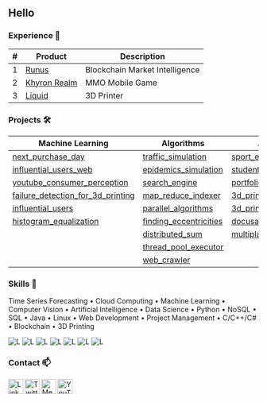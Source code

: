 ## Hello

### Experience 💼

| # | Product  | Description |
| -- | ------------- | ------------- |
| 1 | [Runus](https://github.com/runus-inc)  | Blockchain Market Intelligence  |
| 2 | [Khyron Realm](https://github.com/khyron-realm)  | MMO Mobile Game  |
| 3 | [Liquid](https://github.com/liquid-printer)  | 3D Printer  |

### Projects 🛠️

| Machine Learning | Algorithms | Applications | Hardware |
| ------------- | ------------- | ------------- | ------------- |
| [next_purchase_day](https://github.com/alexgrigoras/next_purchase_day) | [traffic_simulation](https://github.com/alexgrigoras/traffic_simulation) | [sport_equipment](https://github.com/alexgrigoras/sport_equipment) | [smart_home](https://github.com/alexgrigoras/smart_home) |
| [influential_users_web](https://github.com/alexgrigoras/influential_users_web) | [epidemics_simulation](https://github.com/alexgrigoras/epidemics_simulation) | [student_card](https://github.com/alexgrigoras/student_card) | [autonomous_vehicle](https://github.com/alexgrigoras/autonomous_vehicle) |
| [youtube_consumer_perception](https://github.com/alexgrigoras/youtube_consumer_perception) | [search_engine](https://github.com/alexgrigoras/search_engine) | [portfolio](https://github.com/alexgrigoras/portfolio) | [line_follower](https://github.com/alexgrigoras/line_follower) |
| [failure_detection_for_3d_printing](https://github.com/alexgrigoras/failure_detection_for_3d_printing) | [map_reduce_indexer](https://github.com/alexgrigoras/map_reduce_indexer) | [3d_printing_tips_and_tricks](3d_printing_tips_and_tricks) | [flight_controller](https://github.com/alexgrigoras/flight_controller) |
| [influential_users](https://github.com/alexgrigoras/influential_users) | [parallel_algorithms](https://github.com/alexgrigoras/parallel_algorithms) | [3d_printing_tutorials](3d_printing_tutorials) | [mendelmax_1.5_x_axis](https://github.com/alexgrigoras/mendelmax_1.5_x_axis) |
| [histogram_equalization](https://github.com/alexgrigoras/histogram_equalization) | [finding_eccentricities](https://github.com/alexgrigoras/finding_eccentricities) | [docusaurus](https://github.com/alexgrigoras/docusaurus) | [mendelmax_1.5_config](https://github.com/alexgrigoras/mendelmax_1.5_config) |
|  | [distributed_sum](https://github.com/alexgrigoras/distributed_sum) | [multiplayer_game](https://github.com/alexgrigoras/multiplayer_game) |  |
|  | [thread_pool_executor](https://github.com/alexgrigoras/thread_pool_executor) |  |  |
|  | [web_crawler](https://github.com/alexgrigoras/web_crawler) |  |  |

### Skills 🎯

Time Series Forecasting • Cloud Computing • Machine Learning • Computer Vision • 
Artificial Intelligence • Data Science • Python • NoSQL • SQL • Java • 
Linux • Web Development • Project Management • C/C++/C# • 
Blockchain • 3D Printing

![L](https://img.shields.io/badge/Language-Python-blue)
![L](https://img.shields.io/badge/Language-C-brightgreen)
![L](https://img.shields.io/badge/Language-C%2B%2B-orange)
![L](https://img.shields.io/badge/Language-C%23-brightgreen)
![L](https://img.shields.io/badge/Language-Java-red)
![L](https://img.shields.io/badge/Language-NoSQL-blue)
![L](https://img.shields.io/badge/Language-SQL-blue)

### Contact 📫

[<img align="left" alt="LinkedIn | LinkedIn" width="30px" src="https://cdn.jsdelivr.net/npm/simple-icons@v3/icons/linkedin.svg" />][linkedin]
[<img align="left" alt="Twitter | Twitter" width="30px" src="https://cdn.jsdelivr.net/npm/simple-icons@v3/icons/twitter.svg" />][twitter]
[<img align="left" alt="Medium | Medium" width="30px" src="https://cdn.jsdelivr.net/npm/simple-icons@v3/icons/medium.svg" />][medium]
[<img align="left" alt="YouTube | YouTube" width="30px" src="https://cdn.jsdelivr.net/npm/simple-icons@v3/icons/youtube.svg" />][youtube]

 [linkedin]: https://www.linkedin.com/in/alexgrigoras0/
 [twitter]: https://twitter.com/alexgrigoras0
 [medium]: https://medium.com/@alexgrigoras
 [youtube]: https://www.youtube.com/channel/UCidS-sTu3QhykD-KG7rjAUw
